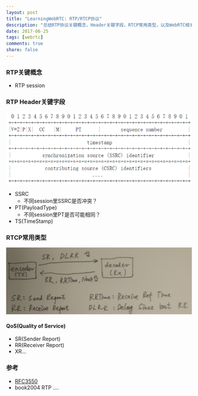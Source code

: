 ```yaml
---
layout: post
title: "LearningWebRTC: RTP/RTCP协议"
description: "总结RTP协议关键概念，Header关键字段，RTCP常用类型，以及WebRTC相关实现。"
date: 2017-06-25
tags: [webrtc]
comments: true
share: false
---
```


### RTP关键概念

 * RTP session

### RTP Header关键字段

![rtp_header](/images/LearningWebRTC/rtp_header.png)

 * SSRC
   * 不同session里SSRC是否冲突？
 * PT(PayloadType)
   * 不同session里PT是否可能相同？
 * TS(TimeStamp)


### RTCP常用类型

![rtcp_packet_directions](/images/LearningWebRTC/rtcp_packet_directions.png)

#### QoS(Quality of Service)

 * SR(Sender Report)
 * RR(Receiver Report)
 * XR...

### 参考

 * [RFC3550](https://tools.ietf.org/html/rfc3550)
 * book2004 RTP ....














